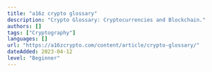 ```yaml
---
title: "a16z crypto glossary"
description: "Crypto Glossary: Cryptocurrencies and Blockchain."
authors: []
tags: ["Cryptography"]
languages: []
url: "https://a16zcrypto.com/content/article/crypto-glossary/"
dateAdded: 2023-04-12
level: "Beginner"
---
```


